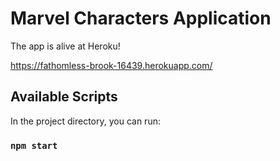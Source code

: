 # Marvel Characters Application

The app is alive at Heroku!

https://fathomless-brook-16439.herokuapp.com/

## Available Scripts

In the project directory, you can run:

### `npm start`

